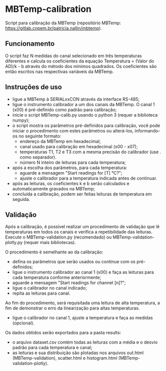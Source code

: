 # MBTemp-calibration
Script para calibração da MBTemp (repositório MBTemp: https://gitlab.cnpem.br/patricia.nallin/mbtemp).

## Funcionamento
O script faz N medidas do canal selecionado em três temperaturas diferentes e calcula os coeficientes da equação Temperatura = (Valor do AD)/k - b através do método dos mínimos quadrados. Os coeficientes são então escritos nas respectivas variáveis da MBTemp.

## Instruções de uso
- ligue a MBTemp à SERIALxxCON através da interface RS-485;
- ligue o instrumento calibrador a um dos canais da MBTemp. O canal 1 (x00) é pré-definido como padrão para calibração;
- inicie o script MBTemp-calib.py usando o python 3 (requer a biblioteca numpy);
- o script mostra os parâmetros pré-definidos para calibração, você pode iniciar o procedimento com estes parâmetros ou alterá-los, informando-os no seguinte formato:
  - endereço da MBTemp em hexadecimal;
  - canal usado para calibração em hexadecimal (x00 - x07);
  - temperaturas T1, T2 e T3 com a mesma precisão do calibrador (use . como separador).
  - número N inteiro de leituras para cada temperatura;
- após a escolha dos parâmetros, para cada temperatura:
  - aguarde a mensagem "Start readings for [T] °C?";
  - ajuste o calibrador para a temperatura indicada antes de continuar.
- após as leituras, os coeficientes k e b serão calculados e automaticamente gravados na MBTemp;
- concluída a calibração, podem ser feitas leituras de temperatura em seguida.


## Validação
Após a calibração, é possível realizar um procedimento de validação que lê temperaturas em todos os canais e verifica a repetibilidade das leituras. Execute o MBTemp-validation.py (recomendado) ou MBTemp-validation-plotly.py (requer mais bibliotecas).

O procedimento é semelhante ao da calibração:
- defina os parâmetros que serão usados ou continue com os pré-definidos;
- ligue o instrumento calibrador ao canal 1 (x00) e faça as leituras para cada temperatura conforme anteriormente;
- aguarde a mensagem "Start readings for channel [n]?";
- ligue o calibrador no canal indicado;
- repita as leituras para canal.

Ao fim do procedimento, será requisitada uma leitura de alta temperatura, a fim de demonstrar o erro da linearização para altas temperaturas.
- ligue o calibrador no canal 1, ajuste a temperatura e faça as medidas (opcional).

Os dados obtidos serão exportados para a pasta results:
- o arquivo dataset.csv contém todas as leituras com a média e o desvio padrão para cada temperatura e canal;
- as leituras e sua distribuição são plotadas nos arquivos out.html (MBTemp-validation), scatter.html e histogram.html (MBTemp-validation-plotly).

